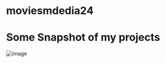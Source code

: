 ﻿# moviesmdedia24


# Some Snapshot of my projects 
![image](https://github.com/moinul75/moviesmdedia24/assets/102654562/49485f07-92e2-4452-9e74-4c770de586d6)
